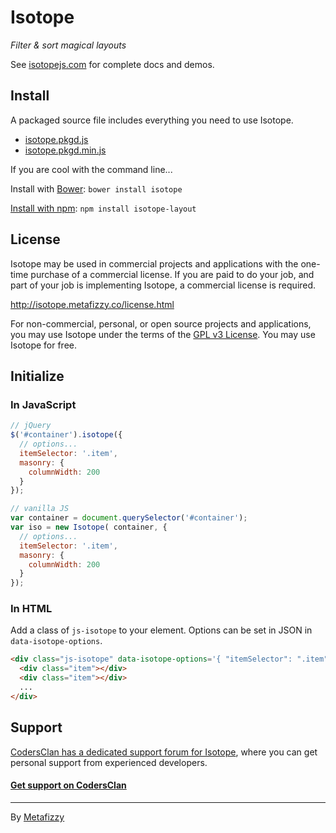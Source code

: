 # Isotope

_Filter & sort magical layouts_

See [isotopejs.com](http://isotopejs.com) for complete docs and demos.

## Install

A packaged source file includes everything you need to use Isotope.

+ [isotope.pkgd.js](http://isotope.metafizzy.co/isotope.pkgd.js)
+ [isotope.pkgd.min.js](http://isotope.metafizzy.co/isotope.pkgd.min.js)

If you are cool with the command line...

Install with [Bower](http://bower.io): `bower install isotope`

[Install with npm](https://www.npmjs.org/package/isotope-layout): `npm install isotope-layout`

## License

Isotope may be used in commercial projects and applications with the one-time purchase of a commercial license. If you are paid to do your job, and part of your job is implementing Isotope, a commercial license is required.

http://isotope.metafizzy.co/license.html

For non-commercial, personal, or open source projects and applications, you may use Isotope under the terms of the [GPL v3 License](http://choosealicense.com/licenses/gpl-v3/). You may use Isotope for free.

## Initialize

### In JavaScript

``` js
// jQuery
$('#container').isotope({
  // options...
  itemSelector: '.item',
  masonry: {
    columnWidth: 200
  }
});
```

``` js
// vanilla JS
var container = document.querySelector('#container');
var iso = new Isotope( container, {
  // options...
  itemSelector: '.item',
  masonry: {
    columnWidth: 200
  }
});
```

### In HTML

Add a class of `js-isotope` to your element. Options can be set in JSON in `data-isotope-options`.

``` html
<div class="js-isotope" data-isotope-options='{ "itemSelector": ".item", "masonry": { "columnWidth": 200 } }'>
  <div class="item"></div>
  <div class="item"></div>
  ...
</div>
```

## Support

[CodersClan has a dedicated support forum for Isotope](https://www.codersclan.net/?repo_id=1), where you can get personal support from experienced developers.

#### [Get support on CodersClan](https://www.codersclan.net/?repo_id=1)

* * *

By [Metafizzy](http://metafizzy.co)
